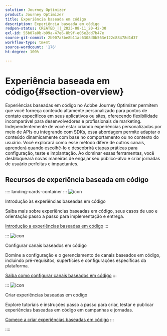 ```yaml
---
solution: Journey Optimizer
product: Journey Optimizer
title: Experiência baseada em código
description: Experiência baseada em código
redpen-status: CREATED_||_2025-08-11_20-42-30
exl-id: 55b07a0b-b09a-47e6-8b9f-e05e2dd7b47e
source-git-commit: 2b907a3be8b11ac6308d0b563e122c88478d1d37
workflow-type: tm+mt
source-wordcount: '176'
ht-degree: 100%

---
```


# Experiência baseada em código{#section-overview}

Experiências baseadas em código no Adobe Journey Optimizer permitem que você forneça conteúdo altamente personalizado para pontos de contato específicos em seus aplicativos ou sites, oferecendo flexibilidade incomparável para desenvolvedores e profissionais de marketing. Independentemente de você estar criando experiências personalizadas por meio de APIs ou integrando com SDKs, essa abordagem permite adaptar o conteúdo dinamicamente com base no comportamento ou no contexto do usuário. Você explorará como esse método difere de outros canais, aprenderá quando escolhê-lo e descobrirá etapas práticas para configuração, teste e implantação. Ao dominar essas ferramentas, você desbloqueará novas maneiras de engajar seu público-alvo e criar jornadas de usuário perfeitas e impactantes.

## Recursos de experiência baseada em código

:::: landing-cards-container
:::
![icon](https://cdn.experienceleague.adobe.com/icons/book.svg)

Introdução às experiências baseadas em código

Saiba mais sobre experiências baseadas em código, seus casos de uso e orientação passo a passo para implementação e entrega.

[Introdução a experiências baseadas em código](../using/code-based/get-started-code-based.md)
:::

:::
![icon](https://cdn.experienceleague.adobe.com/icons/gear.svg)

Configurar canais baseados em código

Domine a configuração e o gerenciamento de canais baseados em código, incluindo pré-requisitos, superfícies e configurações específicas da plataforma.

[Saiba como configurar canais baseados em código](configure-code-based-channel-landing-page.md)
:::

:::
![icon](https://cdn.experienceleague.adobe.com/icons/circle-play.svg)

Criar experiências baseadas em código

Explore tutoriais e instruções passo a passo para criar, testar e publicar experiências baseadas em código em campanhas e jornadas.

[Comece a criar experiências baseadas em código](create-code-based-experiences-landing-page.md)
:::

::::
